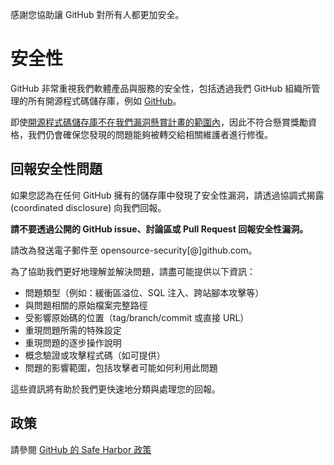 感謝您協助讓 GitHub 對所有人都更加安全。

# 安全性

GitHub 非常重視我們軟體產品與服務的安全性，包括透過我們 GitHub 組織所管理的所有開源程式碼儲存庫，例如 [GitHub](https://github.com/GitHub)。

即使[開源程式碼儲存庫不在我們漏洞懸賞計畫的範圍內](https://bounty.github.com/index.html#scope)，因此不符合懸賞獎勵資格，我們仍會確保您發現的問題能夠被轉交給相關維護者進行修復。

## 回報安全性問題

如果您認為在任何 GitHub 擁有的儲存庫中發現了安全性漏洞，請透過協調式揭露 (coordinated disclosure) 向我們回報。

**請不要透過公開的 GitHub issue、討論區或 Pull Request 回報安全性漏洞。**

請改為發送電子郵件至 opensource-security[@]github.com。

為了協助我們更好地理解並解決問題，請盡可能提供以下資訊：

  * 問題類型（例如：緩衝區溢位、SQL 注入、跨站腳本攻擊等）
  * 與問題相關的原始檔案完整路徑
  * 受影響原始碼的位置（tag/branch/commit 或直接 URL）
  * 重現問題所需的特殊設定
  * 重現問題的逐步操作說明
  * 概念驗證或攻擊程式碼（如可提供）
  * 問題的影響範圍，包括攻擊者可能如何利用此問題

這些資訊將有助於我們更快速地分類與處理您的回報。

## 政策

請參閱 [GitHub 的 Safe Harbor 政策](https://docs.github.com/en/site-policy/security-policies/github-bug-bounty-program-legal-safe-harbor#1-safe-harbor-terms)